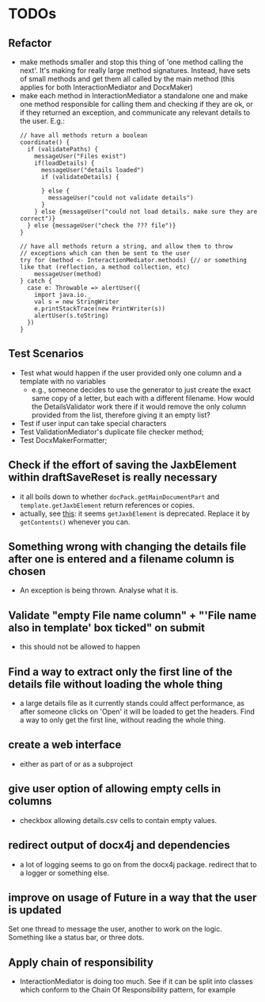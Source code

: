 TODOs
=====

Refactor
--------
- make methods smaller and stop this thing of 'one method calling the next'.
  It's making for really large method signatures. Instead, have sets of small
  methods and get them all called by the main method (this applies for both
  InteractionMediator and DocxMaker)
- make each method in InteractionMediator a standalone one and make one method
  responsible for calling them and checking if they are ok, or if they returned
  an exception, and communicate any relevant details to the user. E.g.:
  ```
  // have all methods return a boolean
  coordinate() {
    if (validatePaths) {
      messageUser("Files exist")
      if(loadDetails) {
        messageUser("details loaded")
        if (validateDetails) {
          
        } else {
          messageUser("could not validate details")
        }
      } else {messageUser("could not load details. make sure they are correct")}
    } else {messageUser("check the ??? file")}
  }

  // have all methods return a string, and allow them to throw 
  // exceptions which can then be sent to the user
  try for (method <- InteractionMediator.methods) {// or something like that (reflection, a method collection, etc)
      messageUser(method)
  } catch {
    case e: Throwable => alertUser({
      import java.io._
      val s = new StringWriter
      e.printStackTrace(new PrintWriter(s))
      alertUser(s.toString)
    })
  }
  ```

Test Scenarios
--------------
- Test what would happen if the user provided only one column and a template
  with no variables
  - e.g., someone decides to use the generator to just create the exact same
    copy of a letter, but each with a different filename. How would the
    DetailsValidator work there if it would remove the only column provided
    from the list, therefore giving it an empty list?
- Test if user input can take special characters
- Test ValidationMediator's duplicate file checker method;
- Test DocxMakerFormatter;


Check if the effort of saving the JaxbElement within draftSaveReset is really necessary
---------------------------------------------------------------------------------------
- it all boils down to whether `docPack.getMainDocumentPart` and
  `template.getJaxbElement` return references or copies.
- actually, see
  [this](https://www.docx4java.org/forums/docx-java-f6/which-methods-to-use-for-the-deprecated-ones-t2373.html):
  it seems `getJaxbElement` is deprecated. Replace it by `getContents()`
  whenever you can.



Something wrong with changing the details file after one is entered and a filename column is chosen
---------------------------------------------------------------------------------------------------
- An exception is being thrown. Analyse what it is.


Validate "empty File name column" + "'File name also in template' box ticked" on submit
---------------------------------------------------------------------------------------
- this should not be allowed to happen


Find a way to extract only the first line of the details file without loading the whole thing
---------------------------------------------------------------------------------------------
- a large details file as it currently stands could affect performance, as
  after someone clicks on 'Open' it will be loaded to get the headers. Find a
  way to only get the first line, without reading the whole thing.


create a web interface
----------------------
- either as part of or as a subproject


give user option of allowing empty cells in columns
---------------------------------------------------
- checkbox allowing details.csv cells to contain empty values.


redirect output of docx4j and dependencies
------------------------------------------
- a lot of logging seems to go on from the docx4j package. redirect that to a
  logger or something else.


improve on usage of Future in a way that the user is updated
------------------------------------------------------------
Set one thread to message the user, another to work on the logic. Something
like a status bar, or three dots.


Apply chain of responsibility
-----------------------------
- InteractionMediator is doing too much. See if it can be split into classes
  which conform to the Chain Of Responsibility pattern, for example
